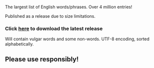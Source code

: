 The largest list of English words/phrases. Over 4 million entries!

Published as a release due to size limitations.

### Click [here](https://github.com/zuzk/largest-word-list/releases/download/main/Largest.list.of.english.words.txt) to download the latest release

Will contain vulgar words and some non-words.
UTF-8 encoding, sorted alphabetically.

## Please use responsibly! 
